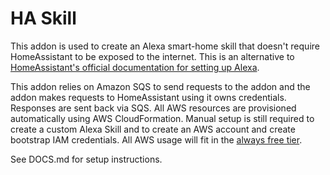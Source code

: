 # HA Skill
This addon is used to create an Alexa smart-home skill that doesn't require
HomeAssistant to be exposed to the internet. This is an alternative to
[HomeAssistant's official documentation for setting up Alexa](https://www.home-assistant.io/integrations/alexa.smart_home/).

This addon relies on Amazon SQS to send requests to the addon and the addon
makes requests to HomeAssistant using it owns credentials. Responses are 
sent back via SQS. All AWS resources are provisioned automatically using 
AWS CloudFormation. Manual setup is still required to create a custom Alexa 
Skill and to create an AWS account and create bootstrap IAM credentials. All AWS
usage will fit in the [always free tier](https://aws.amazon.com/free/?awsf.Free%20Tier%20Types=tier%23always-free).

See DOCS.md for setup instructions.